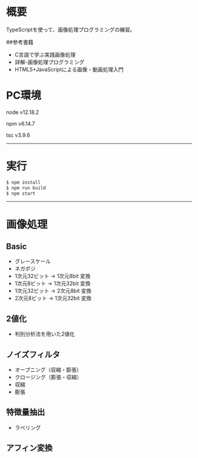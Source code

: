 # 概要
TypeScriptを使って、画像処理プログラミングの練習。
<br>

##参考書籍
- C言語で学ぶ実践画像処理
- 詳解-画像処理プログラミング
- HTML5+JavaScriptによる画像・動画処理入門

# PC環境
node v12.18.2

npm v6.14.7

tsc v3.9.6

---

# 実行
```bash
$ npm install
$ npm run build
$ npm start
```

--- 

# 画像処理
## Basic
- グレースケール
- ネガポジ
- 1次元32ビット → 1次元8bit 変換
- 1次元8ビット → 1次元32bit 変換
- 1次元32ビット → 2次元8bit 変換
- 2次元8ビット → 1次元32bit 変換

## 2値化
- 判別分析法を用いた2値化

## ノイズフィルタ
- オープニング（収縮・膨張）
- クロージング（膨張・収縮）
- 収縮
- 膨張

## 特徴量抽出
- ラベリング

## アフィン変換


